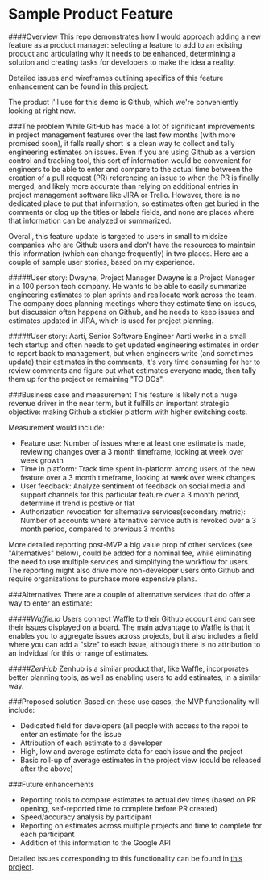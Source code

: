 # Sample Product Feature

####Overview
This repo demonstrates how I would approach adding a new feature as a product manager: selecting a feature to add to an existing product and articulating why it needs to be enhanced, determining a solution and creating tasks for developers to make the idea a reality.

Detailed issues and wireframes outlining specifics of this feature enhancement can be found in [this project](https://github.com/eleanorstrib/sample_feature/projects/2).

The product I'll use for this demo is Github, which we're conveniently looking at right now.

###The problem
While GitHub has made a lot of significant improvements in project management features over the last few months (with more promised soon), it falls really short is a clean way to collect and tally engineering estimates on issues.  Even if you are using Github as a version control and tracking tool, this sort of information would be convenient for engineers to be able to enter and compare to the actual time between the creation of a pull request (PR) referencing an issue to when the PR is finally merged, and likely more accurate than relying on additional entries in project management software like JIRA or Trello.  However, there is no dedicated place to put that information, so estimates often get buried in the comments or clog up the titles or labels fields, and none are places where that information can be analyzed or summarized.

Overall, this feature update is targeted to users in small to midsize companies who are Github users and don't have the resources to maintain this information (which can change frequently) in two places.  Here are a couple of sample user stories, based on my experience. 

#####User story: Dwayne, Project Manager
Dwayne is a Project Manager in a 100 person tech company.  He wants to be able to easily summarize engineering estimates to plan sprints and reallocate work across the team. The company does planning meetings where they estimate time on issues, but discussion often happens on Github, and he needs to keep issues and estimates updated in JIRA, which is used for project planning.

#####User story: Aarti, Senior Software Engineer
Aarti works in a small tech startup and often needs to get updated engineering estimates in order to report back to management, but when engineers write (and sometimes update) their estimates in the comments, it's very time consuming for her to review comments and figure out what estimates everyone made, then tally them up for the project or remaining "TO DOs".    

###Business case and measurement
This feature is likely not a huge revenue driver in the near term, but it fulfills an important strategic objective: making Github a stickier platform with higher switching costs.  

Measurement would include:
- Feature use: Number of issues where at least one estimate is made, reviewing changes over a 3 month timeframe, looking at week over week growth
- Time in platform: Track time spent in-platform among users of the new feature over a 3 month timeframe, looking at week over week changes
- User feedback: Analyze sentiment of feedback on social media and support channels for this particular feature over a 3 month period, determine if trend is postive or flat
- Authorization revocation for alternative services(secondary metric): Number of accounts where alternative service auth is revoked over a 3 month period, compared to previous 3 months

More detailed reporting post-MVP a big value prop of other services (see "Alternatives" below), could be added for a nominal fee, while eliminating the need to use multiple services and simplifying the workflow for users.  The reporting might also drive more non-developer users onto Github and require organizations to purchase more expensive plans.

###Alternatives
There are a couple of alternative services that do offer a way to enter an estimate:

#####_Waffle.io_
Users connect Waffle to their Github account and can see their issues displayed on a board.  The main advantage to Waffle is that it enables you to aggregate issues across projects, but it also includes a field where you can add a "size" to each issue, although there is no attribution to an indvidual for this or range of estimates.

#####_ZenHub_
Zenhub is a similar product that, like Waffle, incorporates better planning tools, as well as enabling users to add estimates, in a similar way.

###Proposed solution
Based on these use cases, the MVP functionality will include:
- Dedicated field for developers (all people with access to the repo) to enter an estimate for the issue 
- Attribution of each estimate to a developer
- High, low and average estimate data for each issue and the project
- Basic roll-up of average estimates in the project view (could be released after the above)

###Future enhancements
- Reporting tools to compare estimates to actual dev times (based on PR opening, self-reported time to complete before PR created)
- Speed/accuracy analysis by participant
- Reporting on estimates across multiple projects and time to complete for each participant
- Addition of this information to the Google API

Detailed issues corresponding to this functionality can be found in [this project](https://github.com/eleanorstrib/sample_feature/projects/2).


